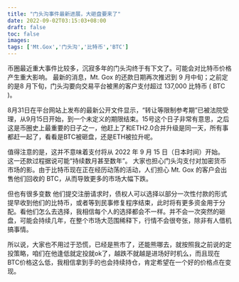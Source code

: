 ```yaml
---
title: "门头沟事件最新进展，大砸盘要来了"
date: 2022-09-02T03:15:03+08:00
draft: false
toc: false
images:
tags: ['Mt.Gox','门头沟','比特币','BTC']
---
```


币圈最近重大事件比较多，沉寂多年的门头沟终于有下文了。可能会对比特币价格产生重大影响。 最新的消息，Mt. Gox 的还款日期再次推迟到 9 月中旬；之前定的是8 月下旬，门头沟要向交易平台被黑的客户支付超过 137,000 比特币 ( BTC )。

8月31日在平台网站上发布的最新公开文件显示，“转让等限制参考期”已被法院受理，从9月15日开始，到一个未定义的期限结束。15号这个日子非常有意思，之后这是币圈史上最重要的日子之一，他赶上了和ETH2.0合并升级是同一天，所有事都赶一起了，看看是BTC被砸盘，还是ETH被拉升呢。

值得注意的是，这并不意味着支付将从 2022 年 9 月 15 日（日本时间）开始。 这一还款过程据说可能“持续数月甚至数年”。 大家也担心门头沟支付对加密货币市场的影。由于比特币现在正在经历动荡的活动，人们担心 Mt. Gox 的客户会出售他们回收的 BTC，从而导致更多的市场大幅下跌。

但也有很多变数 他们提交注册请求时，债权人可以选择以部分一次性付款的形式提早收到他们的比特币，或者等到民事修复程序结束，此时将有更多资金用于分配。看他们怎么去选择，我相信每个人的选择都会不一样。并不会一次突然的砸盘，可能会持续几年，在整个市场大范围稀释下，行情不会很夸张，除非有人借机搞事情。

所以说，大家也不用过于恐慌，已经是熊市了，还能熊哪去，就按照我之前说的定投策略，咱们在他逢低就定投就ok了，越跌不就越是进场好时机么，而且现在BTC价格这么低，我相信拿到手的也会持续持仓，肯定希望在一个好的价格点在变现。